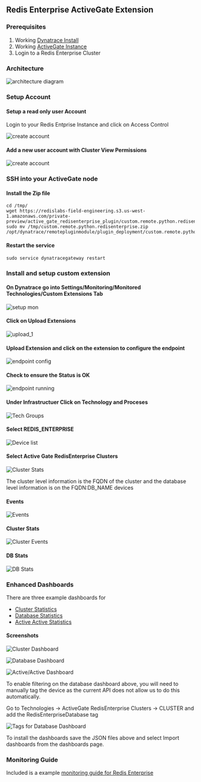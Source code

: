 ## Redis Enterprise ActiveGate Extension

### Prerequisites

1. Working [Dynatrace Install](https://www.dynatrace.com/support/help/setup-and-configuration/)
2. Working [ActiveGate Instance](https://www.dynatrace.com/support/help/setup-and-configuration/dynatrace-activegate/)
3. Login to a Redis Enterprise Cluster


### Architecture

![architecture  diagram](docs/architecture.png)


### Setup Account

#### Setup a read only user Account

Login to your Redis Entprise Instance and click on Access Control

![create account](docs/account_1.png)


#### Add a new user account with Cluster View Permissions

![create account](docs/account_2.png)



### SSH into your ActiveGate node

#### Install the Zip file

```
cd /tmp/ 
wget https://redislabs-field-engineering.s3.us-west-1.amazonaws.com/private-preview/active_gate_redisenterprise_plugin/custom.remote.python.redisenterprise.zip
sudo mv /tmp/custom.remote.python.redisenterprise.zip /opt/dynatrace/remotepluginmodule/plugin_deployment/custom.remote.python.redisenterprise.zip
```

#### Restart the service

```
sudo service dynatracegateway restart
```

### Install and setup custom extension

#### On Dynatrace go into Settings/Monitoring/Monitored Technologies/Custom Extensions Tab

![setup mon](docs/extension_1.png)

#### Click on Upload Extensions

![upload_1](docs/upload_1.png)

#### Upload Extension and click on the extension to configure the endpoint

![endpoint config](docs/config_endpoint.png)

#### Check to ensure the Status is OK

![endpoint running](docs/running_endpoint.png)

#### Under Infrastructuer Click on Technology and Proceses

![Tech Groups](docs/technology_group.png)

#### Select REDIS_ENTERPRISE

![Device list](docs/devices.png)

#### Select Active Gate RedisEnterprise Clusters

![Cluster Stats](docs/cluster_stats.png)

The cluster level information is the FQDN of the cluster and the database level information is on the FQDN:DB_NAME devices

#### Events

![Events](docs/events.png)

#### Cluster Stats
![Cluster Events](docs/cluster_stats.png)

#### DB Stats
![DB Stats](docs/bdb_stats.png)

### Enhanced Dashboards

There are three example dashboards for<br>

- [Cluster Statistics](dashboards/Redis_Enterprise_Overview.json)
- [Database Statistics](dashboards/Redis_Enterprise_Database.json)
- [Active Active Statistics](dashboards/Redis_Enterprise_Database_Active_Active.json)


#### Screenshots

![Cluster Dashboard](docs/cluster_dashboard.png)

![Database Dashboard](docs/database_dashboard.png)

![Active/Active Dashboard](docs/active_active_dashboard.png)

To enable filtering on the database dashboard above, you will need to manually tag the device as the current API does not allow us to do this automatically.

Go to Technologies -> ActiveGate RedisEnterprise Clusters -> CLUSTER and add the RedisEnterpriseDatabase tag 

![Tags for Database Dashboard](docs/adding_tags.png)


To install the dashboards save the JSON files above and select Import dashboards from the dashboards page.


### Monitoring Guide

Included is a example [monitoring guide for Redis Enterprise](docs/RedisEnterpriseSoftwareMonitoringGuide.pdf)